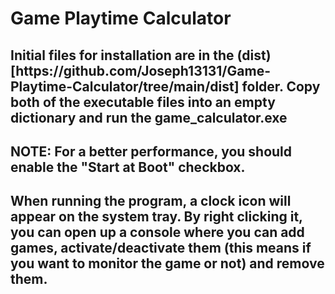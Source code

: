 <h1>Game Playtime Calculator</h1>
<h2>Initial files for installation are in the (dist)[https://github.com/Joseph13131/Game-Playtime-Calculator/tree/main/dist] folder. Copy both of the executable files into an empty dictionary and run the <b>game_calculator.exe</b></h2>
<h2><b>NOTE:</b> For a better performance, you should enable the "Start at Boot" checkbox.</h2>
<h2>When running the program, a clock icon will appear on the system tray. By right clicking it, you can open up a console where you can add games, activate/deactivate them (this means if you want to monitor the game or not) and remove them.</h2>
